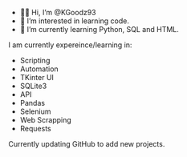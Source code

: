 - 👋🏾 Hi, I’m @KGoodz93
- 👀 I’m interested in learning code.
- 🌱 I’m currently learning Python, SQL and HTML.

I am currently expereince/learning in:

- Scripting
- Automation
- TKinter UI
- SQLite3
- API
- Pandas
- Selenium
- Web Scrapping
- Requests

Currently updating GitHub to add new projects.

<!---
KGoodz93/KGoodz93 is a ✨ special ✨ repository because its `README.md` (this file) appears on your GitHub profile.
You can click the Preview link to take a look at your changes.
--->
